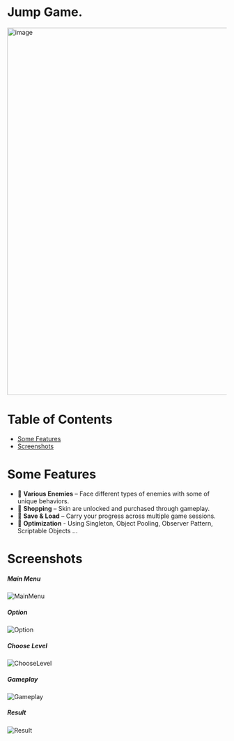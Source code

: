 # Jump Game. 
<img width="1919" height="843" alt="image" src="https://github.com/user-attachments/assets/d55337a1-2bd7-44ae-a961-31f9519cc4be" />

# Table of Contents

- [Some Features](#some-features)
- [Screenshots](#screenshots)

# Some Features
- 👾 **Various Enemies** – Face different types of enemies with some of unique behaviors.
- 🛒 **Shopping** – Skin are unlocked and purchased through gameplay.
- 💾 **Save & Load** – Carry your progress across multiple game sessions.
- 🚀 **Optimization** - Using Singleton, Object Pooling, Observer Pattern, Scriptable Objects ...

# Screenshots
##### Main Menu
![MainMenu](https://github.com/user-attachments/assets/d1aa3b99-41e3-47ee-9828-0a7d7fbda07f)
##### Option
![Option](https://github.com/user-attachments/assets/22cd7f36-4fd0-498e-a291-05e4403dd42a)
##### Choose Level
![ChooseLevel](https://github.com/user-attachments/assets/c6fb0a1d-f27b-411f-b46b-58d828ed5ad8)
##### Gameplay
![Gameplay](https://github.com/user-attachments/assets/54b228cb-285d-4a44-930c-34f1352539b4)
##### Result
![Result](https://github.com/user-attachments/assets/524dcd05-f93b-4baa-8b6d-006bcfb524e5)
